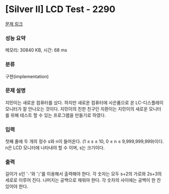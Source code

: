 # [Silver II] LCD Test - 2290 

[문제 링크](https://www.acmicpc.net/problem/2290) 

### 성능 요약

메모리: 30840 KB, 시간: 68 ms

### 분류

구현(implementation)

### 문제 설명

<p>지민이는 새로운 컴퓨터를 샀다. 하지만 새로운 컴퓨터에 사은품으로 온 LC-디스플레이 모니터가 잘 안나오는 것이다. 지민이의 친한 친구인 지환이는 지민이의 새로운 모니터를 위해 테스트 할 수 있는 프로그램을 만들기로 하였다.</p>

### 입력 

 <p>첫째 줄에 두 개의 정수 s와 n이 들어온다. (1 ≤ s ≤ 10, 0 ≤ n ≤ 9,999,999,999)이다. n은 LCD 모니터에 나타내야 할 수 이며, s는 크기이다.</p>

### 출력 

 <p>길이가 s인 '<code>-</code>'와 '<code>|</code>'를 이용해서 출력해야 한다. 각 숫자는 모두 s+2의 가로와 2s+3의 세로로 이루어 진다. 나머지는 공백으로 채워야 한다. 각 숫자의 사이에는 공백이 한 칸 있어야 한다.</p>

